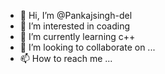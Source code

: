 - 👋 Hi, I’m @Pankajsingh-del
- 👀 I’m interested in coading
- 🌱 I’m currently learning c++
- 💞️ I’m looking to collaborate on ...
- 📫 How to reach me ...

<!---
Pankajsingh-del/Pankajsingh-del is a ✨ special ✨ repository because its `README.md` (this file) appears on your GitHub profile.
You can click the Preview link to take a look at your changes.
--->
